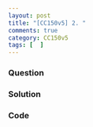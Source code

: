 ```yaml
---
layout: post
title: "[CC150v5] 2. "
comments: true
category: CC150v5
tags: [  ]
---
```


### Question

> 

### Solution



### Code


